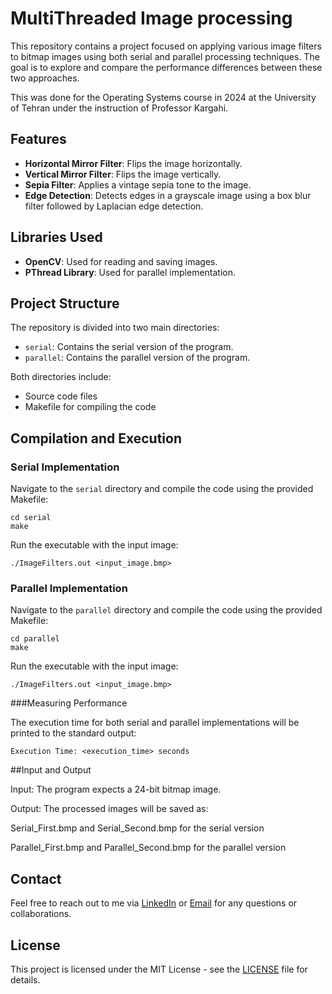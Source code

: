 # MultiThreaded Image processing

This repository contains a project focused on applying various image filters to bitmap images using both serial and parallel processing techniques. The goal is to explore and compare the performance differences between these two approaches.

This was done for the Operating Systems course in 2024 at the University of Tehran under the instruction of Professor Kargahi.

## Features

- **Horizontal Mirror Filter**: Flips the image horizontally.
- **Vertical Mirror Filter**: Flips the image vertically.
- **Sepia Filter**: Applies a vintage sepia tone to the image.
- **Edge Detection**: Detects edges in a grayscale image using a box blur filter followed by Laplacian edge detection.

## Libraries Used

- **OpenCV**: Used for reading and saving images.
- **PThread Library**: Used for parallel implementation.

## Project Structure

The repository is divided into two main directories:

- `serial`: Contains the serial version of the program.
- `parallel`: Contains the parallel version of the program.

Both directories include:
- Source code files
- Makefile for compiling the code

## Compilation and Execution

### Serial Implementation

Navigate to the `serial` directory and compile the code using the provided Makefile:

```
cd serial
make
```

Run the executable with the input image:

```
./ImageFilters.out <input_image.bmp>
```

### Parallel Implementation

Navigate to the `parallel` directory and compile the code using the provided Makefile:

```
cd parallel
make
```

Run the executable with the input image:

```
./ImageFilters.out <input_image.bmp>
```

###Measuring Performance

The execution time for both serial and parallel implementations will be printed to the standard output:

```
Execution Time: <execution_time> seconds
```

##Input and Output

Input: The program expects a 24-bit bitmap image.

Output: The processed images will be saved as:

Serial_First.bmp and Serial_Second.bmp for the serial version

Parallel_First.bmp and Parallel_Second.bmp for the parallel version

## Contact
Feel free to reach out to me via [LinkedIn](https://www.linkedin.com/in/alibanihashemi02/) or [Email](mailto:alibanihashemi@outlook.com) for any questions or collaborations.

## License
This project is licensed under the MIT License - see the [LICENSE](LICENSE) file for details.
